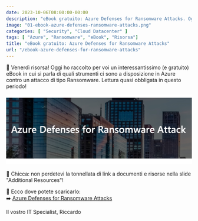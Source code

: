 ```yaml
---
date: 2023-10-06T08:00:00-00:00
description: "eBook gratuito: Azure Defenses for Ransomware Attacks. Oggi ho raccolto per voi un interessantissimo (e gratuito) eBook in cui si parla di quali strumenti ci sono a disposizione in Azure contro un attacco di tipo Ransomware. Lettura quasi obbligata in questo periodo!"
image: "01-ebook-azure-defenses-ransomware-attacks.png"
categories: [ "Security", "Cloud Datacenter" ]
tags: [ "Azure", "Ransomware", "eBook", "Risorsa"]
title: "eBook gratuito: Azure Defenses for Ransomware Attacks"
url: "/ebook-azure-defenses-for-ransomware-attacks"
---
```

📢 Venerdì risorsa! Oggi ho raccolto per voi un interessantissimo (e gratuito) eBook in cui si parla di quali strumenti ci sono a disposizione in Azure contro un attacco di tipo Ransomware. Lettura quasi obbligata in questo periodo!

![Azure Defenses for Ransomware Attacks](01-ebook-azure-defenses-ransomware-attacks.png)

📌 Chicca: non perdetevi la tonnellata di link a documenti e risorse nella slide "Additional Resources"!

📖 Ecco dove potete scaricarlo:  
➡️ [Azure Defenses for Ransomware Attacks](https://azure.microsoft.com/en-us/resources/azure-defenses-for-ransomware-attack/)


Il vostro IT Specialist,
Riccardo